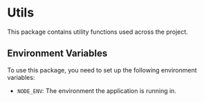 # Utils

This package contains utility functions used across the project.

## Environment Variables

To use this package, you need to set up the following environment variables:

- `NODE_ENV`: The environment the application is running in.
